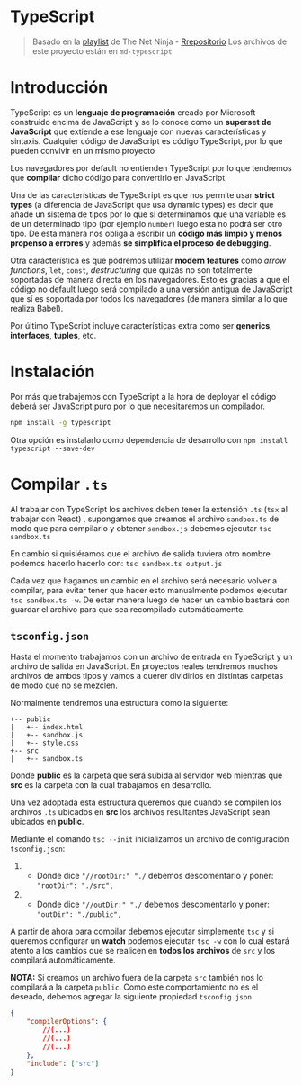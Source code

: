 # TypeScript
> Basado en la [playlist](https://www.youtube.com/watch?v=2pZmKW9-I_k&list=PL4cUxeGkcC9gUgr39Q_yD6v-bSyMwKPUI&ab_channel=TheNetNinja) de The Net Ninja - [Rrepositorio](https://github.com/iamshaunjp/typescript-tutorial)
> Los archivos de este proyecto están en `md-typescript`

# Introducción
TypeScript es un **lenguaje de programación** creado por Microsoft construido encima de JavaScript y se lo conoce como un **superset de JavaScript** que extiende a ese lenguaje con nuevas características y sintaxis. Cualquier código de JavaScript es código TypeScript, por lo que pueden convivir en un mismo proyecto

Los navegadores por default no entienden TypeScript por lo que tendremos que **compilar** dicho código para convertirlo en JavaScript. 

Una de las características de TypeScript es que nos permite usar **strict types** (a diferencia de JavaScript que usa dynamic types) es decir que añade un sistema de tipos por lo que si determinamos que una variable es de un determinado tipo (por ejemplo `number`) luego esta no podrá ser otro tipo. De esta manera nos obliga a escribir un **código más limpio y menos propenso a errores** y además **se simplifica el proceso de debugging**.

Otra característica es que podremos utilizar **modern features** como *arrow functions*, `let`, `const`, *destructuring* que quizás no son totalmente soportadas de manera directa en los navegadores. Esto es gracias a que el código no default luego será compilado a una versión antigua de JavaScript que sí es soportada por todos los navegadores (de manera similar a lo que realiza Babel).

Por último TypeScript incluye características extra como ser **generics**, **interfaces**, **tuples**, etc.

# Instalación
Por más que trabajemos con TypeScript a la hora de deployar el código deberá ser JavaScript puro por lo que necesitaremos un compilador.

```bash
npm install -g typescript 
```
Otra opción es instalarlo como dependencia de desarrollo con `npm install typescript --save-dev`

# Compilar `.ts`
Al trabajar con TypeScript los archivos deben tener la extensión `.ts` (`tsx` al trabajar con React) , supongamos que creamos el archivo `sandbox.ts`  de modo que para compilarlo y obtener `sandbox.js` debemos ejecutar `tsc sandbox.ts`

En cambio si quisiéramos que el archivo de salida tuviera otro nombre podemos hacerlo hacerlo con: `tsc sandbox.ts output.js`

Cada vez que hagamos un cambio en el archivo será necesario volver a compilar, para evitar tener que hacer esto manualmente podemos ejecutar `tsc sandbox.ts -w`. De estar manera luego de hacer un cambio bastará con guardar el archivo para que sea recompilado automáticamente.


## `tsconfig.json`
Hasta el momento trabajamos con un archivo de entrada en TypeScript y un archivo de salida en JavaScript. En proyectos reales tendremos muchos archivos de ambos tipos y vamos a querer dividirlos en distintas carpetas de modo que no se mezclen.

Normalmente tendremos una estructura como la siguiente:
```
+-- public
|	+-- index.html
|	+-- sandbox.js
|	+-- style.css
+-- src
|   +-- sandbox.ts
```
Donde **public** es la carpeta que será subida al servidor web mientras que **src** es la carpeta con la cual trabajamos en desarrollo. 

Una vez adoptada esta estructura queremos que cuando se compilen los archivos `.ts` ubicados en **src** los archivos resultantes JavaScript sean ubicados en **public**.

Mediante el comando `tsc --init` inicializamos un archivo de configuración `tsconfig.json`:

1. * Donde dice `"//rootDir:" "./` debemos descomentarlo y poner:
`"rootDir": "./src",`

2. * Donde dice `"//outDir:" "./` debemos descomentarlo y poner:
`"outDir": "./public",`

A partir de ahora para compilar debemos ejecutar simplemente `tsc` y si queremos configurar un **watch** podemos ejecutar `tsc -w`  con lo cual estará atento a los cambios que se realicen en **todos los archivos** de `src` y los compilará automáticamente.

**NOTA:** Si creamos un archivo fuera de la carpeta `src` también nos lo compilará a la carpeta `public`. Como este comportamiento no es el deseado, debemos agregar la siguiente propiedad `tsconfig.json`
```json
{
	"compilerOptions": {
		//(...)
		//(...)
		//(...)
	},
	"include": ["src"]
}
```